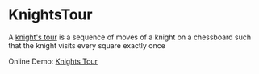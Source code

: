 # KnightsTour
A [knight's tour](https://en.wikipedia.org/wiki/Knight%27s_tour) is a sequence of moves of a knight on a chessboard such that the knight visits every square exactly once

Online Demo: [Knights Tour](http://www.m-solutions.co.in/chess/)